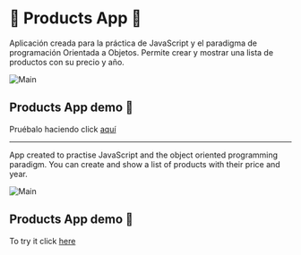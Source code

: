 # 📝 Products App 📝
Aplicación creada para la práctica de JavaScript y el paradigma de programación Orientada a Objetos.
Permite crear y mostrar una lista de productos con su precio y año.

![Main](https://i.ibb.co/kBvRT7S/Products-App-screenshot.png)

## Products App demo 📌

Pruébalo haciendo click [aquí](https://oremorsiri.github.io/JS-products-app/)

***

App created to practise JavaScript and the object oriented programming paradigm.
You can create and show a list of products with their price and year.

![Main](https://i.ibb.co/kBvRT7S/Products-App-screenshot.png)

## Products App demo 📌

To try it click [here](https://oremorsiri.github.io/JS-products-app/)
